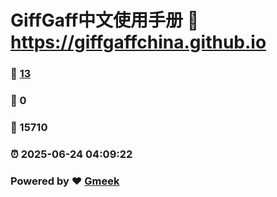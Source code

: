 # GiffGaff中文使用手册 :link: https://giffgaffchina.github.io 
### :page_facing_up: [13](https://giffgaffchina.github.io/tag.html) 
### :speech_balloon: 0 
### :hibiscus: 15710 
### :alarm_clock: 2025-06-24 04:09:22 
### Powered by :heart: [Gmeek](https://github.com/Meekdai/Gmeek)
